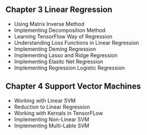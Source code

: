## Chapter 3 Linear Regression

* Using Matrix Inverse Method
* Implementing Decomposition Method
* Learning TensorFlow Way of Regression
* Understanding Loss Functions in Linear Regression
* Implementing Deming Regression
* Implementing Lasso and Ridge Regression
* Implementing Elasitc Net Regression
* Implementing Regression Logistic Regression

## Chapter 4 Support Vector Machines

* Working with Linear SVM
* Reduction to Linear Regression
* Working with Kernals in TensorFLow
* Implementing Non-Linear SVM
* Implementing Multi-Lable SVM